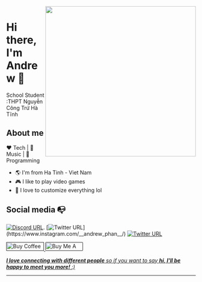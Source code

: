 <img align="right" width="400" height="400" src="https://i.imgur.com/fhctfvD.jpeg">


# Hi there, I'm Andrew :chicken:


School Student :THPT Nguyễn Công Trứ Hà Tĩnh

## About me 

:heart: Tech | :black_heart: Music | :blue_heart: Programming

- :earth_americas: I'm from Ha Tinh - Viet Nam
- :video_game: I like to play video games
- :gem: I love to customize everything lol


## Social media :mailbox_with_no_mail:

[![Discord URL](https://img.shields.io/discord/1241342977880883201?style=flat&logo=Discord&logoSize=auto&label=Join%20Community)]((https://discord.gg/RtBnzUTC)).
[![Twitter URL](https://img.shields.io/twitter/url?color=%23fb3958&label=follow&logo=instagram&logoColor=%23fb3958&style=flat-square&url=https%3A%2F%2Fwww.instagram.com%2Falejorc_)](https://www.instagram.com/__andrew_phan__/)
[![Twitter URL](https://img.shields.io/twitter/url?color=orange&label=follow&logo=reddit&logoColor=orange&style=flat-square&url=https%3A%2F%2Fwww.reddit.com%2Fuser%2FFatChicken277)](https://www.reddit.com/user/New_Show4083/)



<p align="left">
  <a href='' target='_blank'><img height='23' width="100" src='https://cdn.ko-fi.com/cdn/kofi3.png?v=2' alt='Buy Coffee for rahuldkjain' />
  </a>
  <a href="" target="_blank"><img src="https://cdn.buymeacoffee.com/buttons/default-orange.png" alt="Buy Me A Coffee" height="23" width="100" style="border-radius:2px" />
</p>

<em><b>I love connecting with different people</b> so if you want to say <b>hi, I'll be happy to meet you more!</b> :)</em>

---
